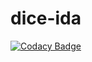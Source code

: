 # dice-ida
[![Codacy Badge](https://api.codacy.com/project/badge/Grade/ffb33228db8a49919b15063ee05eca70)](https://www.codacy.com/app/nikit91/dice-ida?utm_source=github.com&amp;utm_medium=referral&amp;utm_content=nikit91/dice-ida&amp;utm_campaign=Badge_Grade)
